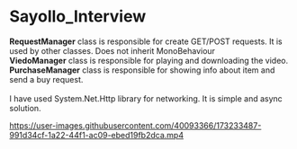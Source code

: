 # Sayollo_Interview

__RequestManager__ class is responsible for create GET/POST requests. It is used by other classes. Does not inherit MonoBehaviour 
<br>
__ViedoManager__ class is responsible for playing and downloading the video.
<br>
__PurchaseManager__ class is responsible for showing info about item and send a buy request.
<br>
<br>
I have used System.Net.Http library for networking. It is simple and async solution.



https://user-images.githubusercontent.com/40093366/173233487-991d34cf-1a22-44f1-ac09-ebed19fb2dca.mp4

